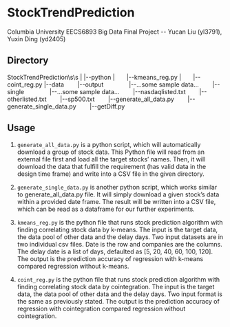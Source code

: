 # StockTrendPrediction
Columbia University EECS6893 Big Data Final Project -- Yucan Liu (yl3791), Yuxin Ding (yd2405)

## Directory
StockTrendPrediction\s\s
|
|--python
|&nbsp;&nbsp;&nbsp;&nbsp;&nbsp;&nbsp;&nbsp;|--kmeans_reg.py
|&nbsp;&nbsp;&nbsp;&nbsp;&nbsp;&nbsp;&nbsp;|--coint_reg.py
|--data
&nbsp;&nbsp;&nbsp;&nbsp;&nbsp;&nbsp;&nbsp;|--output
&nbsp;&nbsp;&nbsp;&nbsp;&nbsp;&nbsp;&nbsp;&nbsp;&nbsp;&nbsp;&nbsp;&nbsp;&nbsp;&nbsp;|--...some sample data...
&nbsp;&nbsp;&nbsp;&nbsp;&nbsp;&nbsp;&nbsp;|--single
&nbsp;&nbsp;&nbsp;&nbsp;&nbsp;&nbsp;&nbsp;&nbsp;&nbsp;&nbsp;&nbsp;&nbsp;&nbsp;&nbsp;|--...some sample data...
&nbsp;&nbsp;&nbsp;&nbsp;&nbsp;&nbsp;&nbsp;|--nasdaqlisted.txt
&nbsp;&nbsp;&nbsp;&nbsp;&nbsp;&nbsp;&nbsp;|--otherlisted.txt
&nbsp;&nbsp;&nbsp;&nbsp;&nbsp;&nbsp;&nbsp;|--sp500.txt
&nbsp;&nbsp;&nbsp;&nbsp;&nbsp;&nbsp;&nbsp;|--generate_all_data.py
&nbsp;&nbsp;&nbsp;&nbsp;&nbsp;&nbsp;&nbsp;|--generate_single_data.py
&nbsp;&nbsp;&nbsp;&nbsp;&nbsp;&nbsp;&nbsp;|--getDiff.py

## Usage
1. `generate_all_data.py` is a python script, which will automatically download a group of stock data. This Python file will read from an external file first and load all the target stocks’ names. Then, it will download the data that fulfill the requirement (has valid data in the design time frame) and write into a CSV file in the given directory.

2. `generate_single_data.py` is another python script, which works similar to generate_all_data.py file. It will simply download a given stock’s data within a provided date frame. The result will be written into a CSV file, which can be read as a dataframe for our further experiments.

3. `kmeans_reg.py` is the python file that runs stock prediction algorithm with finding correlating stock data by k-means. The input is the target data, the data pool of other data and the delay days. Two input datasets are in two individual csv files. Date is the row and companies are the columns. The delay date is a list of days, defaulted as [5, 20, 40, 60, 100, 120]. The output is the prediction accuracy of regression with k-means compared regression without k-means.

4. `coint_reg.py` is the python file that runs stock prediction algorithm with finding correlating stock data by cointegration. The input is the target data, the data pool of other data and the delay days. Two input format is the same as previously stated. The output is the prediction accuracy of regression with cointegration compared regression without cointegration.

